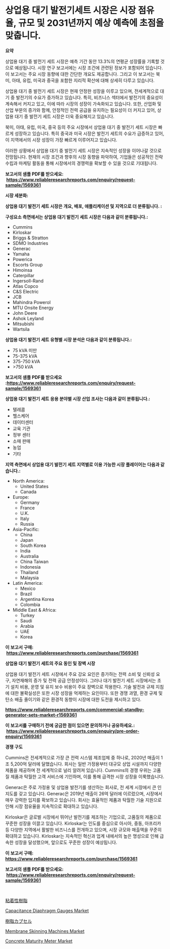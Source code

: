<p><h1>상업용 대기 발전기세트 시장은 시장 점유율, 규모 및 2031년까지 예상 예측에 초점을 맞춥니다.</h1></p><p><strong>요약</strong></p>
<p><p>상업용 대기 중 발전기 세트 시장은 예측 기간 동안 13.3%의 연평균 성장률을 기록할 것으로 예상됩니다. 시장 연구 보고서에는 시장 조건에 관련된 정보가 포함되어 있습니다. 이 보고서는 주요 시장 동향에 대한 간단한 개요도 제공합니다. 그리고 이 보고서는 북미, 아태, 유럽, 미국과 중국을 포함한 지리적 확산에 대해 상세히 다루고 있습니다.</p><p>상업용 대기 중 발전기 세트 시장은 현재 안정한 성장을 이루고 있으며, 전세계적으로 대기 중 발전기의 수요가 증가하고 있습니다. 특히, 비즈니스 섹터에서 발전기의 중요성이 계속해서 커지고 있고, 이에 따라 시장의 성장이 가속화되고 있습니다. 또한, 산업화 및 산업 부문의 증가와 함께, 안정적인 전력 공급을 유지하는 필요성이 더 커지고 있어, 상업용 대기 중 발전기 세트 시장은 더욱 중요해지고 있습니다.</p><p>북미, 아태, 유럽, 미국, 중국 등의 주요 시장에서 상업용 대기 중 발전기 세트 시장은 빠르게 성장하고 있습니다. 특히 중국과 미국 시장은 발전기 세트의 수요가 급증하고 있어, 이 지역에서의 시장 성장이 가장 빠르게 이루어지고 있습니다.</p><p>이러한 상황에서 상업용 대기 중 발전기 세트 시장은 지속적인 성장을 이어나갈 것으로 전망됩니다. 현재의 시장 조건과 향후의 시장 동향을 파악하여, 기업들은 성공적인 전략 수립과 마케팅 활동을 통해 시장에서의 경쟁력을 확보할 수 있을 것으로 기대됩니다.</p></p>
<p><strong>보고서의 샘플 PDF를 받으세요: &nbsp;<a href="https://www.reliableresearchreports.com/enquiry/request-sample/1569361">https://www.reliableresearchreports.com/enquiry/request-sample/1569361</a></strong></p>
<p><strong>시장 세분화:</strong></p>
<p><strong> 상업용 대기 발전기 세트 시장은 개요, 배포, 애플리케이션 및 지역으로 더 분류됩니다. :</strong></p>
<p><strong>구성요소 측면에서는 상업용 대기 발전기 세트 시장은 다음과 같이 분류됩니다.:</strong></p>
<p><ul><li>Cummins</li><li>Kirloskar</li><li>Briggs & Stratton</li><li>SDMO Industries</li><li>Generac</li><li>Yamaha</li><li>Powerica</li><li>Escorts Group</li><li>Himoinsa</li><li>Caterpillar</li><li>Ingersoll-Rand</li><li>Atlas Copco</li><li>C&S Electric</li><li>JCB</li><li>Mahindra Powerol</li><li>MTU Onsite Energy</li><li>John Deere</li><li>Ashok Leyland</li><li>Mitsubishi</li><li>Wartsila</li></ul></p>
<p><strong> 상업용 대기 발전기 세트 유형별 시장 분석은 다음과 같이 분류됩니다.:</strong></p>
<p><ul><li>75 kVA 미만</li><li>75-375 kVA</li><li>375-750 kVA</li><li>>750 kVA</li></ul></p>
<p><strong>보고서의 샘플 PDF를 받으세요 :<a href="https://www.reliableresearchreports.com/enquiry/request-sample/1569361">https://www.reliableresearchreports.com/enquiry/request-sample/1569361</a></strong></p>
<p><strong> 상업용 대기 발전기 세트 응용 분야별 시장 산업 조사는 다음과 같이 분류됩니다.:</strong></p>
<p><ul><li>텔레콤</li><li>헬스케어</li><li>데이터센터</li><li>교육 기관</li><li>정부 센터</li><li>소매 판매</li><li>농업</li><li>기타</li></ul></p>
<p><strong>지역 측면에서 상업용 대기 발전기 세트 지역별로 이용 가능한 시장 플레이어는 다음과 같습니다.:</strong></p>
<p><ul>
    <li>
        North America:
        <ul>
            <li>United States</li>
            <li>Canada</li>
        </ul>
    </li>
    <li>
        Europe:
        <ul>
            <li>Germany</li>
            <li>France</li>
            <li>U.K.</li>
            <li>Italy</li>
            <li>Russia</li>
        </ul>
    </li>
    <li>
        Asia-Pacific:
        <ul>
            <li>China</li>
            <li>Japan</li>
            <li>South Korea</li>
            <li>India</li>
            <li>Australia</li>
            <li>China Taiwan</li>
            <li>Indonesia</li>
            <li>Thailand</li>
            <li>Malaysia</li>
        </ul>
    </li>
    <li>
        Latin America:
        <ul>
            <li>Mexico</li>
            <li>Brazil</li>
            <li>Argentina Korea</li>
            <li>Colombia</li>
        </ul>
    </li>
    <li>
        Middle East & Africa:
        <ul>
            <li>Turkey</li>
            <li>Saudi</li>
            <li>Arabia</li>
            <li>UAE</li>
            <li>Korea</li>
        </ul>
    </li>
    </ul></p>
<p><strong>이 보고서 구매: &nbsp;<a href="https://www.reliableresearchreports.com/purchase/1569361">https://www.reliableresearchreports.com/purchase/1569361</a></strong></p>
<p><strong>상업용 대기 발전기 세트의 주요 동인 및 장벽 시장</strong></p>
<p><p>상업용 대기 발전기 세트 시장에서 주요 강요 요인은 증가하는 전력 소비 및 신뢰성 요구, 자연재해의 증가 및 전력 공급 안정성이다. 그러나 대기 발전기 세트 시장에서는 초기 설치 비용, 운영 및 유지 보수 비용이 주요 장벽으로 작용한다. 기술 발전과 규제 지침에 대한 불확실성은 또한 시장 성장을 억제하는 요인이다. 또한 경쟁 과열, 환경 규제 및 탄소 배출 줄이기와 같은 환경적 동향이 시장에 대한 도전을 제시하고 있다.</p></p>
<p><strong><a href="https://www.reliableresearchreports.com/commercial-standby-generator-sets-market-r1569361">https://www.reliableresearchreports.com/commercial-standby-generator-sets-market-r1569361</a></strong></p>
<p><strong>이 보고서를 구매하기 전에 궁금한 점이 있으면 문의하거나 공유하세요.: &nbsp;<a href="https://www.reliableresearchreports.com/enquiry/pre-order-enquiry/1569361">https://www.reliableresearchreports.com/enquiry/pre-order-enquiry/1569361</a></strong></p>
<p><strong>경쟁 구도</strong></p>
<p><p>Cummins은 전세계적으로 가장 큰 전력 시스템 제조업체 중 하나로, 2020년 매출이 1조 5,200억 달러에 달했습니다. 회사는 일반 가정용부터 대규모 상업 시설까지 다양한 제품을 제공하며 전 세계적으로 널리 알려져 있습니다. Cummins의 경쟁 우위는 고품질 제품과 탁월한 고객 서비스에 기인하며, 이를 통해 급격한 시장 성장을 이룩했습니다.</p><p>Generac은 주로 가정용 및 상업용 발전기를 생산하는 회사로, 전 세계 시장에서 큰 인지도를 갖고 있습니다. Generac은 2019년 매출이 26억 달러에 이르렀으며, 시장에서 매우 강력한 입지를 확보하고 있습니다. 회사는 효율적인 제품과 탁월한 기술 지원으로 인해 시장 점유율을 지속적으로 확대하고 있습니다.</p><p>Kirloskar은 글로벌 시장에서 뛰어난 발전기를 제조하는 기업으로, 고품질의 제품으로 꾸준한 성장을 이끌고 있습니다. Kirloskar는 인도를 중심으로 아시아, 중동, 아프리카 등 다양한 지역에서 활발한 비즈니스를 전개하고 있으며, 시장 규모와 매출액을 꾸준히 확대하고 있습니다. Kirloskar는 지속적인 혁신과 업계 내에서의 높은 명성으로 인해 급속한 성장을 달성했으며, 앞으로도 꾸준한 성장이 예상됩니다.</p></p>
<p><strong>이 보고서 구매: &nbsp; <a href="https://www.reliableresearchreports.com/purchase/1569361">https://www.reliableresearchreports.com/purchase/1569361</a></strong></p>
<p><strong>보고서의 샘플 PDF를 받으세요: &nbsp;<a href="https://www.reliableresearchreports.com/enquiry/request-sample/1569361">https://www.reliableresearchreports.com/enquiry/request-sample/1569361</a></strong><strong></strong></p>
<p>&nbsp;</p>
<p><p><a href="https://github.com/schmahlson/Market-Research-Report-List-1/blob/main/850276930478.md">粘着性樹脂</a></p><p><a href="https://iodized-pantydraco-05c.notion.site/Capacitance-Diaphragm-Gauges-Market-Size-and-Market-Trends-Complete-Industry-Overview-2024-to-2031-c433ebcde4b64f81abeccf1566451666">Capacitance Diaphragm Gauges Market</a></p><p><a href="https://github.com/mohamedbakry57/Market-Research-Report-List-3/blob/main/488608230480.md">樹脂カプセル</a></p><p><a href="https://view.publitas.com/reportprime-1/membrane-skinning-machines-market-size-reveals-the-best-marketing-channels-in-global-industry/">Membrane Skinning Machines Market</a></p><p><a href="https://github.com/globismark/Market-Research-Report-List-2/blob/main/concrete-maturity-meter-market.md">Concrete Maturity Meter Market</a></p></p>